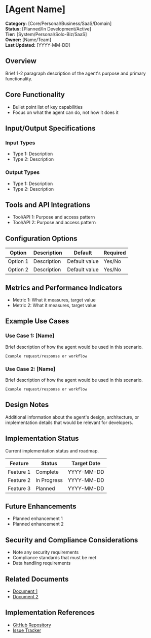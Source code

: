 # [Agent Name]

**Category:** [Core/Personal/Business/SaaS/Domain]  
**Status:** [Planned/In Development/Active]  
**Tier:** [System/Personal/Solo-Biz/SaaS]  
**Owner:** [Name/Team]  
**Last Updated:** [YYYY-MM-DD]

## Overview
Brief 1-2 paragraph description of the agent's purpose and primary functionality.

## Core Functionality
- Bullet point list of key capabilities
- Focus on what the agent can do, not how it does it

## Input/Output Specifications
### Input Types
- Type 1: Description
- Type 2: Description

### Output Types
- Type 1: Description
- Type 2: Description

## Tools and API Integrations
- Tool/API 1: Purpose and access pattern
- Tool/API 2: Purpose and access pattern

## Configuration Options
| Option | Description | Default | Required |
|--------|-------------|---------|----------|
| Option 1 | Description | Default value | Yes/No |
| Option 2 | Description | Default value | Yes/No |

## Metrics and Performance Indicators
- Metric 1: What it measures, target value
- Metric 2: What it measures, target value

## Example Use Cases
### Use Case 1: [Name]
Brief description of how the agent would be used in this scenario.

```
Example request/response or workflow
```

### Use Case 2: [Name]
Brief description of how the agent would be used in this scenario.

```
Example request/response or workflow
```

## Design Notes
Additional information about the agent's design, architecture, or implementation details that would be relevant for developers.

## Implementation Status
Current implementation status and roadmap.

| Feature | Status | Target Date |
|---------|--------|-------------|
| Feature 1 | Complete | YYYY-MM-DD |
| Feature 2 | In Progress | YYYY-MM-DD |
| Feature 3 | Planned | YYYY-MM-DD |

## Future Enhancements
- Planned enhancement 1
- Planned enhancement 2

## Security and Compliance Considerations
- Note any security requirements
- Compliance standards that must be met
- Data handling requirements

## Related Documents
- [Document 1](link-to-document)
- [Document 2](link-to-document)

## Implementation References
- [GitHub Repository](link-to-repo)
- [Issue Tracker](link-to-issues)